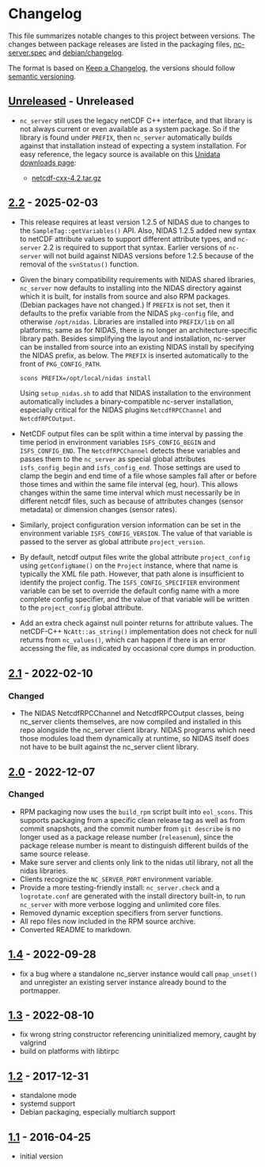 # Changelog

This file summarizes notable changes to this project between versions.  The
changes between package releases are listed in the packaging files,
[nc-server.spec](nc_server.spec) and [debian/changelog](debian/changelog).

The format is based on [Keep a Changelog], the versions should follow
[semantic versioning].

## [Unreleased] - Unreleased

- `nc_server` still uses the legacy netCDF C++ interface, and that library is
  not always current or even available as a system package.  So if the library
  is found under `PREFIX`, then `nc_server` automatically builds against that
  installation instead of expecting a system installation.  For easy
  reference, the legacy source is available on this [Unidata downloads
  page](https://downloads.unidata.ucar.edu/netcdf/):

  - [netcdf-cxx-4.2.tar.gz](https://downloads.unidata.ucar.edu/netcdf-cxx/4.2/netcdf-cxx-4.2.tar.gz)

## [2.2] - 2025-02-03

- This release requires at least version 1.2.5 of NIDAS due to changes to the
  `SampleTag::getVariables()` API.  Also, NIDAS 1.2.5 added new syntax to
  netCDF attribute values to support different attribute types, and
  `nc-server` 2.2 is required to support that syntax.  Earlier versions of
  `nc-server` will not build against NIDAS versions before 1.2.5 because of
  the removal of the `svnStatus()` function.

- Given the binary compatibility requirements with NIDAS shared libraries,
  `nc_server` now defaults to installing into the NIDAS directory against
  which it is built, for installs from source and also RPM packages.  (Debian
  packages have not changed.)  If `PREFIX` is not set, then it defaults to the
  prefix variable from the NIDAS `pkg-config` file, and otherwise
  `/opt/nidas`.  Libraries are installed into `PREFIX/lib` on all platforms;
  same as for NIDAS, there is no longer an architecture-specific library path.
  Besides simplifying the layout and installation, nc-server can be installed
  from source into an existing NIDAS install by specifying the NIDAS prefix,
  as below.  The `PREFIX` is inserted automatically to the front of
  `PKG_CONFIG_PATH`.

  ```sh
  scons PREFIX=/opt/local/nidas install
  ```

  Using `setup_nidas.sh` to add that NIDAS installation to the environment
  automatically includes a binary-compatible nc-server installation, especially
  critical for the NIDAS plugins `NetcdfRPCChannel` and `NetcdfRPCOutput`.

- NetCDF output files can be split within a time interval by passing the time
  period in environment variables `ISFS_CONFIG_BEGIN` and `ISFS_CONFIG_END`.
  The `NetcdfRPCChannel` detects these variables and passes them to the
  `nc_server` as special global attributes `isfs_config_begin` and
  `isfs_config_end`.  Those settings are used to clamp the begin and end time
  of a file whose samples fall after or before those times and within the same
  file interval (eg, hour).  This allows changes within the same time interval
  which must necessarily be in different netcdf files, such as because of
  attributes changes (sensor metadata) or dimension changes (sensor rates).

- Similarly, project configuration version information can be set in the
  environment variable `ISFS_CONFIG_VERSION`.  The value of that variable is
  passed to the server as global attribute `project_version`.

- By default, netcdf output files write the global attribute `project_config`
  using `getConfigName()` on the `Project` instance, where that name is
  typically the XML file path.  However, that path alone is insufficient to
  identify the project config.  The `ISFS_CONFIG_SPECIFIER` environment
  variable can be set to override the default config name with a more complete
  config specifier, and the value of that variable will be written to the
  `project_config` global attribute.

- Add an extra check against null pointer returns for attribute values.  The
  netCDF-C++ `NcAtt::as_string()` implementation does not check for null
  returns from `nc_values()`, which can happen if there is an error accessing
  the file, as indicated by occasional core dumps in production.

## [2.1] - 2022-02-10

### Changed

- The NIDAS NetcdfRPCChannel and NetcdfRPCOutput classes, being nc_server
  clients themselves, are now compiled and installed in this repo alongside
  the nc_server client library.  NIDAS programs which need those modules load
  them dynamically at runtime, so NIDAS itself does not have to be built
  against the nc_server client library.

## [2.0] - 2022-12-07

### Changed

- RPM packaging now uses the `build_rpm` script built into `eol_scons`.  This
  supports packaging from a specific clean release tag as well as from commit
  snapshots, and the commit number from `git describe` is no longer used as a
  package release number (`releasenum`), since the package release number is
  meant to distinguish different builds of the same source release.
- Make sure server and clients only link to the nidas util library, not all
  the nidas libraries.
- Clients recognize the `NC_SERVER_PORT` environment variable.
- Provide a more testing-friendly install: `nc_server.check` and a
  `logrotate.conf` are generated with the install directory built-in, to run
  `nc_server` with more verbose logging and unlimited core files.
- Removed dynamic exception specifiers from server functions.
- All repo files now included in the RPM source archive.
- Converted README to markdown.

## [1.4] - 2022-09-28

- fix a bug where a standalone nc_server instance would call `pmap_unset()`
  and unregister an existing server instance already bound to the portmapper.

## [1.3] - 2022-08-10

- fix wrong string constructor referencing uninitialized memory, caught by
  valgrind
- build on platforms with libtirpc

## [1.2] - 2017-12-31

- standalone mode
- systemd support
- Debian packaging, especially multiarch support

## [1.1] - 2016-04-25

- initial version

<!-- Links -->
[keep a changelog]: https://keepachangelog.com/en/1.0.0/
[semantic versioning]: https://semver.org/spec/v2.0.0.html

<!-- Versions -->
[Unreleased]: https://github.com/ncareol/nc-server/
[2.2]: https://github.com/ncareol/nc-server/compare/v2.1...v2.2
[2.1]: https://github.com/ncareol/nc-server/compare/v2.0...v2.1
[2.0]: https://github.com/ncareol/nc-server/compare/v1.4...v2.0
[1.4]: https://github.com/ncareol/nc-server/compare/v1.3...v1.4
[1.3]: https://github.com/ncareol/nc-server/compare/v1.2...v1.3
[1.2]: https://github.com/ncareol/nc-server/compare/v1.1...v1.2
[1.1]: https://github.com/ncareol/nc-server/releases/tag/v1.1
